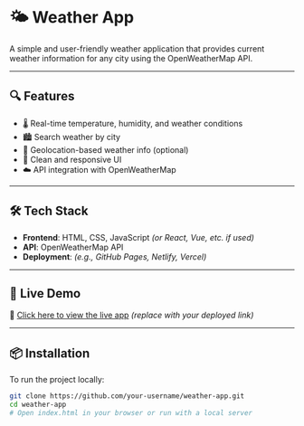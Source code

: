 # 🌤️ Weather App

A simple and user-friendly weather application that provides current weather information for any city using the OpenWeatherMap API.

---

## 🔍 Features

- 🌡️ Real-time temperature, humidity, and weather conditions
- 🏙️ Search weather by city
- 📍 Geolocation-based weather info (optional)
- 🌈 Clean and responsive UI
- ☁️ API integration with OpenWeatherMap

---

## 🛠️ Tech Stack

- **Frontend**: HTML, CSS, JavaScript *(or React, Vue, etc. if used)*
- **API**: OpenWeatherMap API
- **Deployment**: *(e.g., GitHub Pages, Netlify, Vercel)*

---

## 🚀 Live Demo

🔗 [Click here to view the live app](#) *(replace with your deployed link)*

---

## 📦 Installation

To run the project locally:

```bash
git clone https://github.com/your-username/weather-app.git
cd weather-app
# Open index.html in your browser or run with a local server
